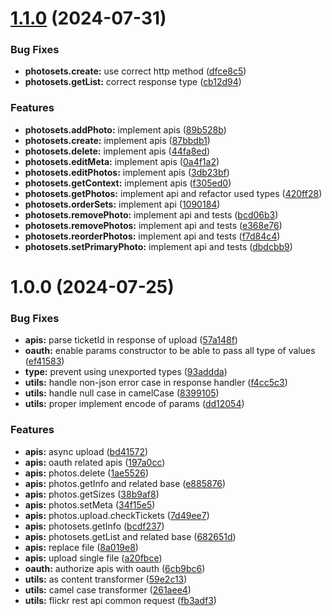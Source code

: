 # [1.1.0](https://github.com/moontai0724/flickr-sdk/compare/v1.0.0...v1.1.0) (2024-07-31)


### Bug Fixes

* **photosets.create:** use correct http method ([dfce8c5](https://github.com/moontai0724/flickr-sdk/commit/dfce8c57e3e89f269bcf05b976dfcd036745e64d))
* **photosets.getList:** correct response type ([cb12d94](https://github.com/moontai0724/flickr-sdk/commit/cb12d94d3ef6088c0f5e40c68c6b3bdcb81c999d))


### Features

* **photosets.addPhoto:** implement apis ([89b528b](https://github.com/moontai0724/flickr-sdk/commit/89b528b1368bd152caa0092c67a87e9dba6735ec))
* **photosets.create:** implement apis ([87bbdb1](https://github.com/moontai0724/flickr-sdk/commit/87bbdb1fca890867f606e30ba057a27563a3b72d))
* **photosets.delete:** implement apis ([44fa8ed](https://github.com/moontai0724/flickr-sdk/commit/44fa8ed6b9db6be85ed4e71fb18426fa4b096e69))
* **photosets.editMeta:** implement apis ([0a4f1a2](https://github.com/moontai0724/flickr-sdk/commit/0a4f1a24cd71f8869f39c49b97196192c210a50b))
* **photosets.editPhotos:** implement apis ([3db23bf](https://github.com/moontai0724/flickr-sdk/commit/3db23bf9804ca1fa002bfa1b43863571dae7a885))
* **photosets.getContext:** implement apis ([f305ed0](https://github.com/moontai0724/flickr-sdk/commit/f305ed006b174b2b72f6656f1c36857fa8faf5ce))
* **photosets.getPhotos:** implement api and refactor used types ([420ff28](https://github.com/moontai0724/flickr-sdk/commit/420ff28f640c4570ed614d5ca1865acd68db3786))
* **photosets.orderSets:** implement api ([1090184](https://github.com/moontai0724/flickr-sdk/commit/109018496b59ce6f35b59f1d3b384f2577b2bd10))
* **photosets.removePhoto:** implement api and tests ([bcd06b3](https://github.com/moontai0724/flickr-sdk/commit/bcd06b36fe34592838e9dfa12239f5794587328a))
* **photosets.removePhotos:** implement api and tests ([e368e76](https://github.com/moontai0724/flickr-sdk/commit/e368e76513170567ce1dd68a5bcfcedf3d4f111b))
* **photosets.reorderPhotos:** implement api and tests ([f7d84c4](https://github.com/moontai0724/flickr-sdk/commit/f7d84c4c638991b681ffb8a10c499220ce234c67))
* **photosets.setPrimaryPhoto:** implement api and tests ([dbdcbb9](https://github.com/moontai0724/flickr-sdk/commit/dbdcbb98ae6e7954b2d70d0506bbf9fb7b60ff2b))

# 1.0.0 (2024-07-25)


### Bug Fixes

* **apis:** parse ticketId in response of upload ([57a148f](https://github.com/moontai0724/flickr-sdk/commit/57a148fd27807d89ad39e8098424e92e4fb467f1))
* **oauth:** enable params constructor to be able to pass all type of values ([ef41583](https://github.com/moontai0724/flickr-sdk/commit/ef4158336107fe8a4b8f2bb7608dc6e2124d6194))
* **type:** prevent using unexported types ([93addda](https://github.com/moontai0724/flickr-sdk/commit/93adddae0ee6aa08c0bba9980d696d1759f26e76))
* **utils:** handle non-json error case in response handler ([f4cc5c3](https://github.com/moontai0724/flickr-sdk/commit/f4cc5c34f067d5b855fc99fd37fb64a2e2c32e91))
* **utils:** handle null case in camelCase ([8399105](https://github.com/moontai0724/flickr-sdk/commit/83991052775ad654a18678aa861098bdc5a506ae))
* **utils:** proper implement encode of params ([dd12054](https://github.com/moontai0724/flickr-sdk/commit/dd1205440e9b1b1534404e09470478b8e87355da))


### Features

* **apis:** async upload ([bd41572](https://github.com/moontai0724/flickr-sdk/commit/bd4157241f37130ee4d1eb48ca84275c6c7b193e))
* **apis:** oauth related apis ([197a0cc](https://github.com/moontai0724/flickr-sdk/commit/197a0ccab008d1a4b0ece511fcd83b757a3e3785))
* **apis:** photos.delete ([1ae5526](https://github.com/moontai0724/flickr-sdk/commit/1ae55260688a60469b3110bbaaed53d218e9ca72))
* **apis:** photos.getInfo and related base ([e885876](https://github.com/moontai0724/flickr-sdk/commit/e885876ce5856c884f37dedbb7e6482f601c7153))
* **apis:** photos.getSizes ([38b9af8](https://github.com/moontai0724/flickr-sdk/commit/38b9af864b844237cfe07e9f3693be98f4f8ef02))
* **apis:** photos.setMeta ([34f15e5](https://github.com/moontai0724/flickr-sdk/commit/34f15e59334132e78a7dcbb90bc9e4128b198047))
* **apis:** photos.upload.checkTickets ([7d49ee7](https://github.com/moontai0724/flickr-sdk/commit/7d49ee73b3423ee3dc46fa1075863a717776346a))
* **apis:** photosets.getInfo ([bcdf237](https://github.com/moontai0724/flickr-sdk/commit/bcdf23741f97493d4269d88c8a8b426ead407839))
* **apis:** photosets.getList and related base ([682651d](https://github.com/moontai0724/flickr-sdk/commit/682651d40c9b88fc46b8637f955e656f3bc1b9ae))
* **apis:** replace file ([8a019e8](https://github.com/moontai0724/flickr-sdk/commit/8a019e8e83c9a817447de1f0d3d40ecab2f953b4))
* **apis:** upload single file ([a20fbce](https://github.com/moontai0724/flickr-sdk/commit/a20fbce3e22573fcb240314953014fa90941fe92))
* **oauth:** authorize apis with oauth ([6cb9bc6](https://github.com/moontai0724/flickr-sdk/commit/6cb9bc6df276621ef75ea137e2381522bbd32ba8))
* **utils:** as content transformer ([59e2c13](https://github.com/moontai0724/flickr-sdk/commit/59e2c1382fbf87f220679ec17af9019a22e4ac13))
* **utils:** camel case transformer ([261aee4](https://github.com/moontai0724/flickr-sdk/commit/261aee423af1a1be1a4a03b3d326ad601f2a8881))
* **utils:** flickr rest api common request ([fb3adf3](https://github.com/moontai0724/flickr-sdk/commit/fb3adf337ac0ee3d72e27edd9ee079e98111cffa))
